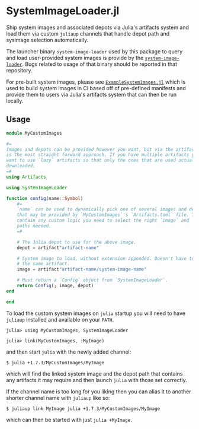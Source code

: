 # SystemImageLoader.jl

Ship system images and associated depots via Julia's artifacts system and load
them via custom `juliaup` channels that handle depot path and sysimage
selection automatically.

The launcher binary `system-image-loader` used by this package to query and load
user-provided system images is provide by the [`system-image-loader`](https://github.com/MichaelHatherly/system-image-loader).
Bugs related to usage of that binary should be reported in that repository.

For pre-built system images, please see [`ExampleSystemImages.jl`](https://github.com/MichaelHatherly/ExampleSystemImages.jl)
which is used to build system images in CI based off of pre-defined manifests and provide
them to users via Julia's artifacts system that can then be run locally.


## Usage

```julia
module MyCustomImages

#=
Images and depots can be provided however you want, but via the artifact system
is the most straight forward approach. If you have multiple artifacts you may
want to use `lazy` artifacts so that only the ones that are used actually get
downloaded.
=#
using Artifacts

using SystemImageLoader

function config(name::Symbol)
    #=
    `name` can be used to dynamically pick one of several images and depots
    that may be provided by `MyCustomImages`'s `Artifacts.toml` file. This can
    contain any custom logic you need to select the right `image` and `depot`
    paths needed.
    =#

    # The Julia depot to use for the above image.
    depot = artifact"artifact-name"

    # System image to load, without extension appended. Doesn't have to be in
    # the same artifact.
    image = artifact"artifact-name/system-image-name"

    # Must return a `Config` object from `SystemImageLoader`.
    return Config(; image, depot)
end

end
```

To load the custom system images on `julia` startup you will need to have
`juliaup` installed and available on your `PATH`.

```
julia> using MyCustomImages, SystemImageLoader

julia> link(MyCustomImages, :MyImage)
```

and then start `julia` with the newly added channel:

```
$ julia +1.7.3/MyCustomImages/MyImage
```

which will find the linked system image and the depot path that contains any
artifacts it may require and then launch `julia` with those set correctly.

If the channel name is too long for you liking then you can alias it to another
shorter channel name with `juliaup` like so:

```
$ juliaup link MyImage julia +1.7.3/MyCustomImages/MyImage
```

which can then be started with just `julia +MyImage`.
